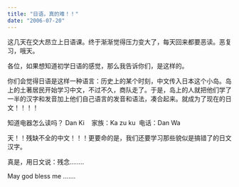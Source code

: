 ```yaml
---
title: "日语，真的难！！"
date: "2006-07-20"
---
```


这几天在交大昂立上日语课。终于渐渐觉得压力变大了，每天回来都要恶读。恶复习，哦天。

各位，如果想知道初学日语的感觉，那么我告诉你们，是这样的。

你们会觉得日语是这样一种语言：历史上的某个时刻，中文传入日本这个小岛。岛上的土著居民开始学习中文，不过不久，商队走了。于是，岛上的人就把他们学了一半的汉字和发音加上他们自己语言的发音和语法，凑合起来。就成为了现在的日文！！！！

知道电器怎么读吗？ Dan Ki    家族：Ka zu ku  电话：Dan Wa

天！！残缺不全的中文！！！更要命的是，我们还要学习那些貌似是搞错了的日文汉字。

真是，用日文说：残念........

May god bless me .......
